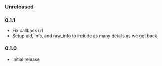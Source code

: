 ### Unreleased

### 0.1.1

* Fix callback url
* Setup uid, info, and raw_info to include as many details as we get back

### 0.1.0

* Initial release
